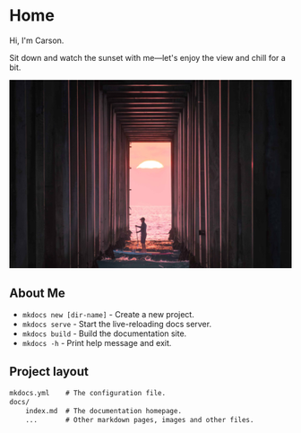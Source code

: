 # Home

Hi, I'm Carson.

Sit down and watch the sunset with me—let's enjoy the view and chill for a bit.

![image](https://github.com/carson-m/carson-m.github.io/blob/main/imgs/P1033096-Enhanced-NR-256K.jpg)

## About Me

* `mkdocs new [dir-name]` - Create a new project.
* `mkdocs serve` - Start the live-reloading docs server.
* `mkdocs build` - Build the documentation site.
* `mkdocs -h` - Print help message and exit.

## Project layout

    mkdocs.yml    # The configuration file.
    docs/
        index.md  # The documentation homepage.
        ...       # Other markdown pages, images and other files.
